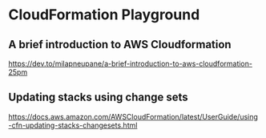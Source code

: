 # CloudFormation Playground

## A brief introduction to AWS Cloudformation

https://dev.to/milapneupane/a-brief-introduction-to-aws-cloudformation-25pm

## Updating stacks using change sets

https://docs.aws.amazon.com/AWSCloudFormation/latest/UserGuide/using-cfn-updating-stacks-changesets.html
